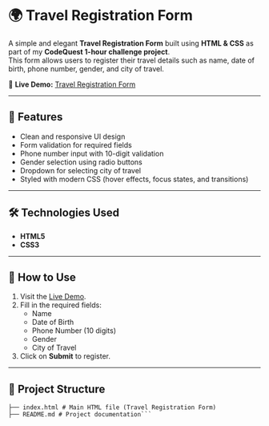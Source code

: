 # 🌍 Travel Registration Form

A simple and elegant **Travel Registration Form** built using **HTML & CSS** as part of my **CodeQuest 1-hour challenge project**.  
This form allows users to register their travel details such as name, date of birth, phone number, gender, and city of travel.  

🔗 **Live Demo:** [Travel Registration Form](https://taksh-diyora.github.io/CC/)

---

## 📌 Features
- Clean and responsive UI design  
- Form validation for required fields  
- Phone number input with 10-digit validation  
- Gender selection using radio buttons  
- Dropdown for selecting city of travel  
- Styled with modern CSS (hover effects, focus states, and transitions)

---

## 🛠️ Technologies Used
- **HTML5**
- **CSS3**

---

## 🚀 How to Use
1. Visit the [Live Demo](https://taksh-diyora.github.io/CC/).  
2. Fill in the required fields:
   - Name  
   - Date of Birth  
   - Phone Number (10 digits)  
   - Gender  
   - City of Travel  
3. Click on **Submit** to register.

---

## 📂 Project Structure
```CC/
├── index.html # Main HTML file (Travel Registration Form)
├── README.md # Project documentation```
